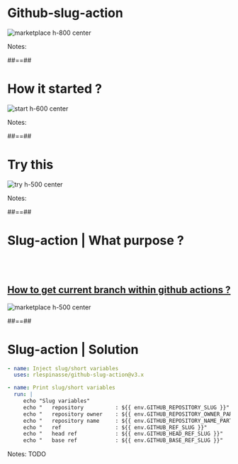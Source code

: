 

# Github-slug-action

![marketplace h-800 center](./assets/images/github-slug-action.png)

Notes:

##==##

# How it started ? 

![start h-600 center](./assets/images/twitter-start.png)


Notes:

##==##

# Try this

![try h-500 center](./assets/images/twitter-try.png)


Notes:

##==##

# Slug-action | What purpose ? 
<br><br>

## [How to get current branch within github actions ?](https://stackoverflow.com/questions/58033366/how-to-get-current-branch-within-github-actions/58730805#58730805)

![marketplace h-500 center](./assets/images/stackoverflow-github-actions.png)

##==##
# Slug-action | Solution

```yaml
- name: Inject slug/short variables
  uses: rlespinasse/github-slug-action@v3.x

- name: Print slug/short variables
  run: |
     echo "Slug variables"
     echo "   repository          : ${{ env.GITHUB_REPOSITORY_SLUG }}"            # print "rlespinasse-github-slug-action"
     echo "   repository owner    : ${{ env.GITHUB_REPOSITORY_OWNER_PART_SLUG }}" # rlespinasse
     echo "   repository name     : ${{ env.GITHUB_REPOSITORY_NAME_PART_SLUG }}"  # github-slug-action
     echo "   ref                 : ${{ env.GITHUB_REF_SLUG }}"                   # 80-merge
     echo "   head ref            : ${{ env.GITHUB_HEAD_REF_SLUG }}"              # feat-1-demo-branch
     echo "   base ref            : ${{ env.GITHUB_BASE_REF_SLUG }}"              # main
```

Notes: TODO

